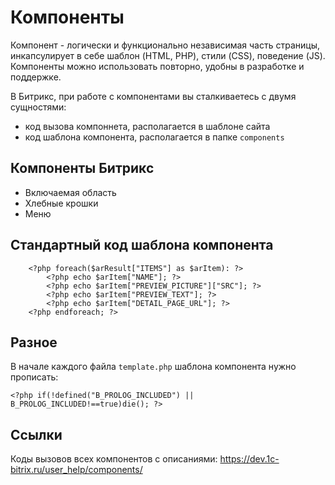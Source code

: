 # Компоненты
Компонент - логически и функционально независимая часть страницы, инкапсулирует в себе шаблон (HTML, PHP), стили (CSS), поведение (JS). Компоненты можно использовать повторно, удобны в разработке и поддержке.

В Битрикс, при работе с компонентами вы сталкиваетесь с двумя сущностями:
- код вызова компоннета, располагается в шаблоне сайта
- код шаблона компонента, располагается в папке `components`

## Компоненты Битрикс
- Включаемая область
- Хлебные крошки
- Меню

## Стандартный код шаблона компонента

        <?php foreach($arResult["ITEMS"] as $arItem): ?>
            <?php echo $arItem["NAME"]; ?>
            <?php echo $arItem["PREVIEW_PICTURE"]["SRC"]; ?>
            <?php echo $arItem["PREVIEW_TEXT"]; ?>
            <?php echo $arItem["DETAIL_PAGE_URL"]; ?>
        <?php endforeach; ?>

## Разное
В начале каждого файла `template.php` шаблона компонента нужно прописать:
    
    <?php if(!defined("B_PROLOG_INCLUDED") || B_PROLOG_INCLUDED!==true)die(); ?>

## Ссылки
Коды вызовов всех компонентов с описаниями: https://dev.1c-bitrix.ru/user_help/components/
